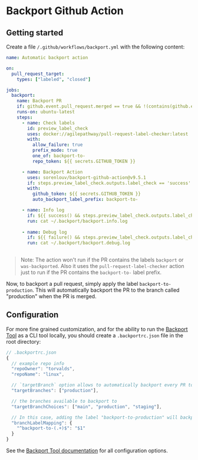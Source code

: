 # Backport Github Action

## Getting started

Create a file `/.github/workflows/backport.yml` with the following content:

```yml
name: Automatic backport action

on:
  pull_request_target:
    types: ["labeled", "closed"]

jobs:
  backport:
    name: Backport PR
    if: github.event.pull_request.merged == true && !(contains(github.event.pull_request.labels.*.name, 'backport')) && !(contains(github.event.pull_request.labels.*.name, 'was-backported'))
    runs-on: ubuntu-latest
    steps:
      - name: Check labels
        id: preview_label_check
        uses: docker://agilepathway/pull-request-label-checker:latest
        with:
          allow_failure: true
          prefix_mode: true
          one_of: backport-to-
          repo_token: ${{ secrets.GITHUB_TOKEN }}

      - name: Backport Action
        uses: sorenlouv/backport-github-action@v9.5.1
        if: steps.preview_label_check.outputs.label_check == 'success'
        with:
          github_token: ${{ secrets.GITHUB_TOKEN }}
          auto_backport_label_prefix: backport-to-

      - name: Info log
        if: ${{ success() && steps.preview_label_check.outputs.label_check == 'success' }} 
        run: cat ~/.backport/backport.info.log
        
      - name: Debug log
        if: ${{ failure() && steps.preview_label_check.outputs.label_check == 'success' }}
        run: cat ~/.backport/backport.debug.log        
          
```
> Note: The action won't run if the PR contains the labels `backport` or `was-backported`. Also it uses the `pull-request-label-checker` action just to run if the PR contains the `backport-to-` label prefix.

Now, to backport a pull request, simply apply the label `backport-to-production`. This will automatically backport the PR to the branch called "production" when the PR is merged. 

## Configuration

For more fine grained customization, and for the ability to run the [Backport Tool](https://github.com/sorenlouv/backport) as a CLI tool locally, you should create a `.backportrc.json` file in the root directory:

```js
// .backportrc.json
{
  // example repo info
  "repoOwner": "torvalds",
  "repoName": "linux",

  // `targetBranch` option allows to automatically backport every PR to a specific branch without the need for labels
  "targetBranches": ["production"],

  // the branches available to backport to
  "targetBranchChoices": ["main", "production", "staging"],

  // In this case, adding the label "backport-to-production" will backport the PR to the "production" branch
  "branchLabelMapping": {
    "^backport-to-(.+)$": "$1"
  }
}
```


 See the [Backport Tool documentation](https://github.com/sorenlouv/backport/blob/main/docs/config-file-options.md) for all configuration options.

